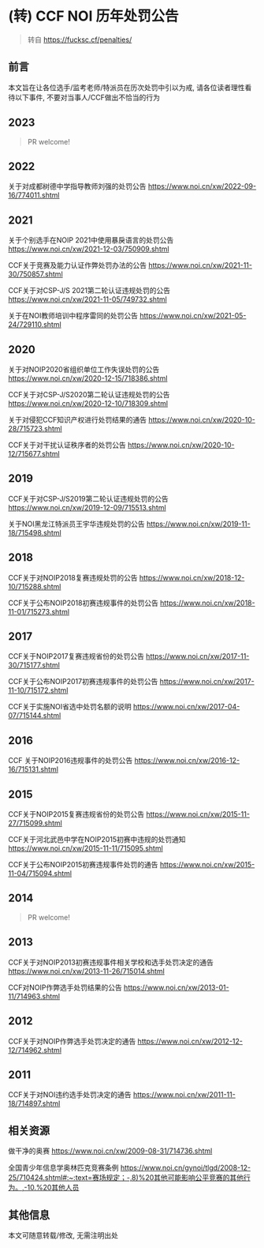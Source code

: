 # (转) CCF NOI 历年处罚公告

> 转自 <https://fucksc.cf/penalties/>

## 前言

本文旨在让各位选手/监考老师/特派员在历次处罚中引以为戒, 请各位读者理性看待以下事件, 不要对当事人/CCF做出不恰当的行为

## 2023

> PR welcome!

## 2022

关于对成都树德中学指导教师刘强的处罚公告 <https://www.noi.cn/xw/2022-09-16/774011.shtml>

## 2021

关于个别选手在NOIP 2021中使用暴戾语言的处罚公告 <https://www.noi.cn/xw/2021-12-03/750909.shtml>

CCF关于竞赛及能力认证作弊处罚办法的公告 <https://www.noi.cn/xw/2021-11-30/750857.shtml>

CCF关于对CSP-J/S 2021第二轮认证违规处罚的公告 <https://www.noi.cn/xw/2021-11-05/749732.shtml>

关于在NOI教师培训中程序雷同的处罚公告 <https://www.noi.cn/xw/2021-05-24/729110.shtml>

## 2020

关于对NOIP2020省组织单位工作失误处罚的公告 <https://www.noi.cn/xw/2020-12-15/718386.shtml>

CCF关于对CSP-J/S2020第二轮认证违规处罚的公告 <https://www.noi.cn/xw/2020-12-10/718309.shtml>

关于对侵犯CCF知识产权进行处罚结果的通告 <https://www.noi.cn/xw/2020-10-28/715723.shtml>

CCF关于对干扰认证秩序者的处罚公告 <https://www.noi.cn/xw/2020-10-12/715677.shtml>

## 2019

CCF关于对CSP-J/S2019第二轮认证违规处罚的公告 <https://www.noi.cn/xw/2019-12-09/715513.shtml>

关于NOI黑龙江特派员王宇华违规处罚的公告 <https://www.noi.cn/xw/2019-11-18/715498.shtml>

## 2018

CCF关于对NOIP2018复赛违规处罚的公告 <https://www.noi.cn/xw/2018-12-10/715288.shtml>

CCF关于公布NOIP2018初赛违规事件的处罚公告 <https://www.noi.cn/xw/2018-11-01/715273.shtml>

## 2017

CCF关于NOIP2017复赛违规省份的处罚公告 <https://www.noi.cn/xw/2017-11-30/715177.shtml>

CCF关于公布NOIP2017初赛违规事件的处罚公告 <https://www.noi.cn/xw/2017-11-10/715172.shtml>

CCF关于实施NOI省选中处罚名额的说明 <https://www.noi.cn/xw/2017-04-07/715144.shtml>

## 2016

CCF 关于NOIP2016违规事件的处罚公告 <https://www.noi.cn/xw/2016-12-16/715131.shtml>

## 2015

CCF关于NOIP2015复赛违规省份的处罚公告 <https://www.noi.cn/xw/2015-11-27/715099.shtml>

CCF关于河北武邑中学在NOIP2015初赛中违规的处罚通知 <https://www.noi.cn/xw/2015-11-11/715095.shtml>

CCF关于公布NOIP2015初赛违规事件处罚的通告 <https://www.noi.cn/xw/2015-11-04/715094.shtml>

## 2014

> PR welcome!

## 2013

CCF关于对NOIP2013初赛违规事件相关学校和选手处罚决定的通告 <https://www.noi.cn/xw/2013-11-26/715014.shtml>

CCF对NOIP作弊选手处罚结果的公告 <https://www.noi.cn/xw/2013-01-11/714963.shtml>

## 2012

CCF关于对NOIP作弊选手处罚决定的通告 <https://www.noi.cn/xw/2012-12-12/714962.shtml>

## 2011

CCF关于对NOI违约选手处罚决定的通告 <https://www.noi.cn/xw/2011-11-18/714897.shtml>

## 相关资源

做干净的奥赛 <https://www.noi.cn/xw/2009-08-31/714736.shtml>

全国青少年信息学奥林匹克竞赛条例 <https://www.noi.cn/gynoi/tlgd/2008-12-25/710424.shtml#:~:text=赛场规定；-,8)%20其他可能影响公平竞赛的其他行为。,-10.%20其他人员>

## 其他信息

本文可随意转载/修改, 无需注明出处

<nocopyright value="true"></nocopyright>
